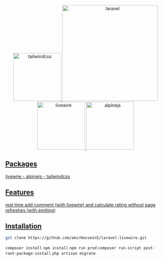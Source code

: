 <p align="center"><a href="https://laravel.com" target="_blank">
    <img src="https://external-content.duckduckgo.com/iu/?u=https%3A%2F%2Fmiro.medium.com%2Fmax%2F632%2F1*5QD8DKhOjRe-gcYjozlLNQ.png&f=1&nofb=1" alt="tailwindcss" width="150">
    <img alt="laravel" src="https://raw.githubusercontent.com/laravel/art/master/logo-lockup/5%20SVG/2%20CMYK/1%20Full%20Color/laravel-logolockup-cmyk-red.svg" width="300">
    <img src="https://external-content.duckduckgo.com/iu/?u=https%3A%2F%2Findykoning.nl%2Fwp-content%2Fuploads%2F2020%2F03%2FLivewire.png&f=1&nofb=1" alt="livewire" width="150">
    <img src="https://external-content.duckduckgo.com/iu/?u=https%3A%2F%2Favatars3.githubusercontent.com%2Fu%2F59030169%3Fs%3D200%26v%3D4&f=1&nofb=1" alt="alpinejs" width="150">
</p>

## Packages
    
livewire - alpinejs - tailwindcss 
    
    
## Features
    
real time add comment (with livewire)  and calculate rating without page refreshes (with emiting)
   
   
## Installation
    
```bash
git clone https://github.com/amirHossein5/laravel-livewire.git
```
```composer install```
```npm install```
```npm run prod```
```composer run-script post-root-package-install```
```php artisan migrate```

